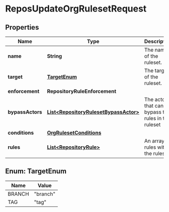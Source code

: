 

# ReposUpdateOrgRulesetRequest


## Properties

| Name | Type | Description | Notes |
|------------ | ------------- | ------------- | -------------|
|**name** | **String** | The name of the ruleset. |  [optional] |
|**target** | [**TargetEnum**](#TargetEnum) | The target of the ruleset. |  [optional] |
|**enforcement** | **RepositoryRuleEnforcement** |  |  [optional] |
|**bypassActors** | [**List&lt;RepositoryRulesetBypassActor&gt;**](RepositoryRulesetBypassActor.md) | The actors that can bypass the rules in this ruleset |  [optional] |
|**conditions** | [**OrgRulesetConditions**](OrgRulesetConditions.md) |  |  [optional] |
|**rules** | [**List&lt;RepositoryRule&gt;**](RepositoryRule.md) | An array of rules within the ruleset. |  [optional] |



## Enum: TargetEnum

| Name | Value |
|---- | -----|
| BRANCH | &quot;branch&quot; |
| TAG | &quot;tag&quot; |




